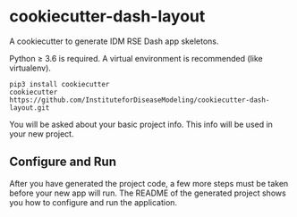 # cookiecutter-dash-layout
A cookiecutter to generate IDM RSE Dash app skeletons.

Python ≥ 3.6 is required. A virtual environment is recommended (like virtualenv).
```
pip3 install cookiecutter
cookiecutter https://github.com/InstituteforDiseaseModeling/cookiecutter-dash-layout.git
```
You will be asked about your basic project info. This info will be used in your new project.

## Configure and Run

After you have generated the project code, a few more steps must be taken before your new app will run. 
The README of the generated project shows you how to configure and run the application.